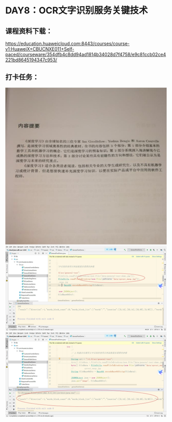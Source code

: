 # DAY8：OCR文字识别服务关键技术
## 课程资料下载：
https://education.huaweicloud.com:8443/courses/course-v1:HuaweiX+CBUCNXE011+Self-paced/courseware/354dfb4c8dd94ad1814b34028d7f4758/e9c81ccb02ce4221bd8645194347c953/
## 打卡任务：   

![](https://raw.githubusercontent.com/latermonk/AI_21DAY/master/08/PNG/DAY0801.jpg)
![](https://raw.githubusercontent.com/latermonk/AI_21DAY/master/08/PNG/DAY0802.jpg)
![](https://raw.githubusercontent.com/latermonk/AI_21DAY/master/08/PNG/DAY0803.jpg)